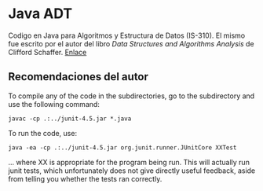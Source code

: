 # Java ADT
Codigo en Java para Algoritmos y Estructura de Datos (IS-310). El mismo fue escrito por el autor del libro *Data Structures and Algorithms Analysis* de Clifford Schaffer. [Enlace](https://people.cs.vt.edu/shaffer/Book/)

## Recomendaciones del autor
To compile any of the code in the subdirectories, go to the
subdirectory and use the following command:

```
javac -cp .:../junit-4.5.jar *.java
```

To run the code, use:

```
java -ea -cp .:../junit-4.5.jar org.junit.runner.JUnitCore XXTest
```

... where XX is appropriate for the program being run. This will
actually run junit tests, which unfortunately does not give directly
useful feedback, aside from telling you whether the tests ran
correctly.
